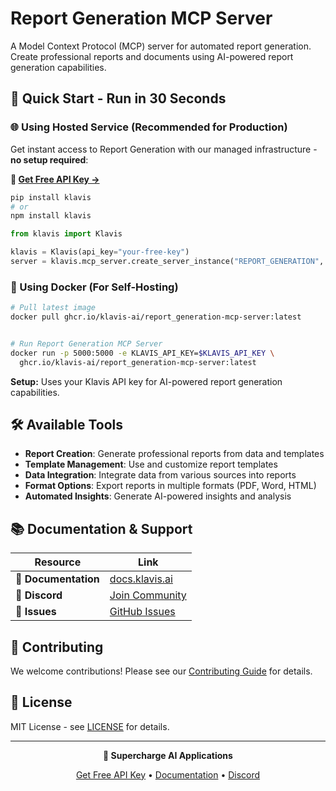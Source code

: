 # Report Generation MCP Server

A Model Context Protocol (MCP) server for automated report generation. Create professional reports and documents using AI-powered report generation capabilities.

## 🚀 Quick Start - Run in 30 Seconds

### 🌐 Using Hosted Service (Recommended for Production)

Get instant access to Report Generation with our managed infrastructure - **no setup required**:

**🔗 [Get Free API Key →](https://www.klavis.ai/home/api-keys)**

```bash
pip install klavis
# or
npm install klavis
```

```python
from klavis import Klavis

klavis = Klavis(api_key="your-free-key")
server = klavis.mcp_server.create_server_instance("REPORT_GENERATION", "user123")
```

### 🐳 Using Docker (For Self-Hosting)

```bash
# Pull latest image
docker pull ghcr.io/klavis-ai/report_generation-mcp-server:latest


# Run Report Generation MCP Server
docker run -p 5000:5000 -e KLAVIS_API_KEY=$KLAVIS_API_KEY \
  ghcr.io/klavis-ai/report_generation-mcp-server:latest
```

**Setup:** Uses your Klavis API key for AI-powered report generation capabilities.

## 🛠️ Available Tools

- **Report Creation**: Generate professional reports from data and templates
- **Template Management**: Use and customize report templates
- **Data Integration**: Integrate data from various sources into reports
- **Format Options**: Export reports in multiple formats (PDF, Word, HTML)
- **Automated Insights**: Generate AI-powered insights and analysis

## 📚 Documentation & Support

| Resource | Link |
|----------|------|
| **📖 Documentation** | [docs.klavis.ai](https://docs.klavis.ai) |
| **💬 Discord** | [Join Community](https://discord.gg/p7TuTEcssn) |
| **🐛 Issues** | [GitHub Issues](https://github.com/klavis-ai/klavis/issues) |

## 🤝 Contributing

We welcome contributions! Please see our [Contributing Guide](../../CONTRIBUTING.md) for details.

## 📜 License

MIT License - see [LICENSE](../../LICENSE) for details.

---

<div align="center">
  <p><strong>🚀 Supercharge AI Applications </strong></p>
  <p>
    <a href="https://www.klavis.ai">Get Free API Key</a> •
    <a href="https://docs.klavis.ai">Documentation</a> •
    <a href="https://discord.gg/p7TuTEcssn">Discord</a>
  </p>
</div>

